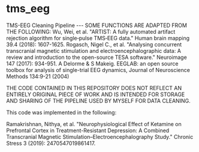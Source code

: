 # tms_eeg
TMS-EEG Cleaning Pipeline
--- SOME FUNCTIONS ARE ADAPTED FROM THE FOLLOWING:
Wu, Wei, et al. "ARTIST: A fully automated artifact rejection algorithm for single‐pulse TMS‐EEG data." Human brain mapping 39.4 (2018): 1607-1625.
Rogasch, Nigel C., et al. "Analysing concurrent transcranial magnetic stimulation and electroencephalographic data: A review and introduction to the open-source TESA software." Neuroimage 147 (2017): 934-951.
A Delorme & S Makeig. EEGLAB: an open source toolbox for analysis of
single-trial EEG dynamics, Journal of Neuroscience Methods 134:9-21 (2004)

THE CODE CONTAINED IN THIS REPOSITORY DOES NOT REFLECT AN ENTIRELY ORIGINAL 
PIECE OF WORK AND IS INTENDED FOR STORAGE AND SHARING OF THE PIPELINE USED BY MYSELF FOR DATA CLEANING.

This code was implemented in the following:

Ramakrishnan, Nithya, et al. "Neurophysiological Effect of Ketamine on Prefrontal Cortex in Treatment-Resistant Depression: A Combined Transcranial Magnetic Stimulation–Electroencephalography Study." Chronic Stress 3 (2019): 2470547019861417.


